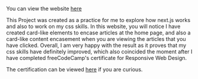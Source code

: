 You can view the website [here](https://wzw-blog.vercel.app/)

This Project was created as a practice for me to explore how next.js works and also to work on my css skills. In this website, you will notice I have created card-like elements to encase articles at the home page, and also a card-like content encasement when you are viewing the articles that you have clicked. Overall, I am very happy with the result as it proves that my css skills have definitely improved, which also coincided the moment after I have completed freeCodeCamp's certificate for Responsive Web Design. 

The certification can be viewed [here](https://www.freecodecamp.org/certification/ziwei/responsive-web-design) if you are curious.  
